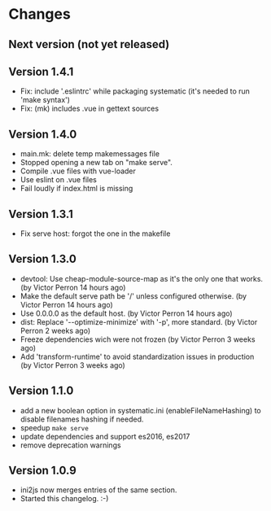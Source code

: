 Changes
=======

Next version (not yet released)
-------------------------------

Version 1.4.1
-------------
- Fix: include '.eslintrc' while packaging systematic (it's needed to run 'make syntax')
- Fix: (mk) includes .vue in gettext sources

Version 1.4.0
-------------
- main.mk: delete temp makemessages file
- Stopped opening a new tab on "make serve".
- Compile .vue files with vue-loader
- Use eslint on .vue files
- Fail loudly if index.html is missing

Version 1.3.1
-------------
- Fix serve host: forgot the one in the makefile

Version 1.3.0
-------------

- devtool: Use cheap-module-source-map as it's the only one that works. (by Victor Perron 14 hours ago)
- Make the default serve path be '/' unless configured otherwise. (by Victor Perron 14 hours ago)
- Use 0.0.0.0 as the default host. (by Victor Perron 14 hours ago)
- dist: Replace '--optimize-minimize' with '-p', more standard. (by Victor Perron 2 weeks ago)
- Freeze dependencies wich were not frozen (by Victor Perron 3 weeks ago)
- Add 'transform-runtime' to avoid standardization issues in production (by Victor Perron 3 weeks ago)

Version 1.1.0
-------------

- add a new boolean option in systematic.ini (enableFileNameHashing) to disable filenames hashing if needed.
- speedup `make serve`
- update dependencies and support es2016, es2017
- remove deprecation warnings

Version 1.0.9
-------------

- ini2js now merges entries of the same section.
- Started this changelog. :-)
